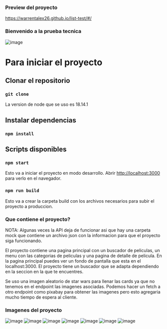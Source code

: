 ### Preview del proyecto

https://warrentalex26.github.io/list-test/#/

### Bienvenido a la prueba tecnica

![image](https://i.imgur.com/IG8Hhlp.jpg)

# Para iniciar el proyecto
## Clonar el repositorio

### `git clone`

La version de node que se uso es 18.14.1

## Instalar dependencias

### `npm install`

## Scripts disponibles

### `npm start`

Esto va a iniciar el proyecto en modo desarrollo.
Abrir [http://localhost:3000](http://localhost:3000) para verlo en el navegador.

### `npm run build`

Esto va a crear la carpeta build con los archivos necesarios para subir el proyecto a produccion.

### Que contiene el proyecto?

NOTA: Algunas veces la API deja de funcionar asi que hay una carpeta mock que contiene un archivo json con la informacion para que el proyecto siga funcionando.

El proyecto contiene una pagina principal con un buscador de peliculas, un menu con las categorias de peliculas y una pagina de detalle de pelicula.
En la pagina principal puedes ver un fondo de pantalla que esta en el localhost:3000. El proyecto tiene un buscador que se adapta dependiendo en la
seccion en la que te encuentres.

Se uso una imagen aleatorio de star wars para llenar las cards ya que no tenemos en el endpoint las imagenes asociadas. Podemos hacer un fetch a otro endpoint
como pixabay para obtener las imagenes pero esto agregaria mucho tiempo de espera al cliente.

### Imagenes del proyecto

![image](https://i.imgur.com/bHhneGA.png)
![image](https://i.imgur.com/pdpYKzJ.png)
![image](https://i.imgur.com/GZRR4Z0.png)
![image](https://i.imgur.com/QdJyLYM.png)
![image](https://i.imgur.com/fOnCuQP.png)
![image](https://i.imgur.com/7e0mu5q.png)
![image](https://i.imgur.com/JtunnER.png)
